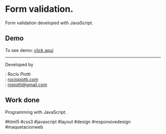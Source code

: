 ﻿# Form validation.
 
Form validation developed with JavaScript.

   
  ## Demo

To see demo: [click aquí](https://www.rociopiotti.com/public/webdesign/formvalidation/index.html)
<hr>

Developed by

:  Rocío Piotti  
: [rociopiotti.com](https://www.rociopiotti.com/)  
: ropiotti@gmail.com  


## Work done
  
Programming with JavaScript.
 

#html5 #css3  #javascript #layout #design #responsivedesign #maquetacionweb 
